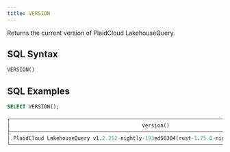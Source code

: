 ```yaml
---
title: VERSION
---
```


Returns the current version of PlaidCloud LakehouseQuery.

## SQL Syntax

```sql
VERSION()
```

## SQL Examples

```sql
SELECT VERSION();

┌───────────────────────────────────────────────────────────────────────────────────────────────┐
│                                           version()                                           │
├───────────────────────────────────────────────────────────────────────────────────────────────┤
│ PlaidCloud LakehouseQuery v1.2.252-nightly-193ed56304(rust-1.75.0-nightly-2023-12-12T22:07:25.371440000Z) │
└───────────────────────────────────────────────────────────────────────────────────────────────┘
```